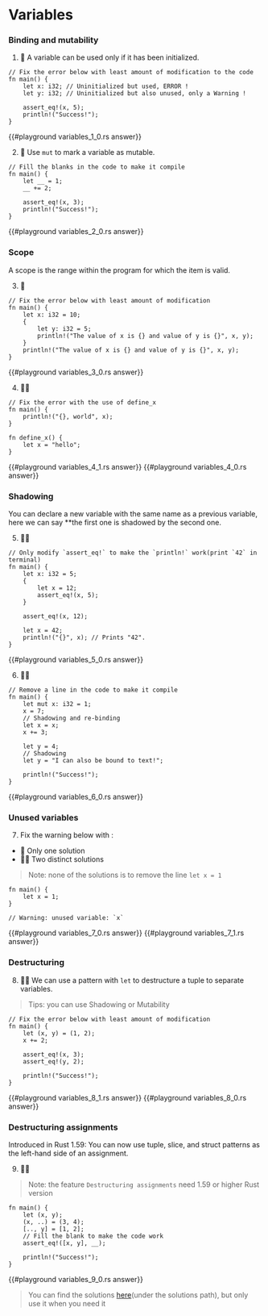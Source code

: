 # Variables

### Binding and mutability
1. 🌟 A variable can be used only if it has been initialized.
```rust,editable
// Fix the error below with least amount of modification to the code
fn main() {
    let x: i32; // Uninitialized but used, ERROR !
    let y: i32; // Uninitialized but also unused, only a Warning !

    assert_eq!(x, 5);
    println!("Success!");
}
```

{{#playground variables_1_0.rs answer}}



2. 🌟 Use `mut` to mark a variable as mutable.
```rust,editable
// Fill the blanks in the code to make it compile
fn main() {
    let __ = 1;
    __ += 2;

    assert_eq!(x, 3);
    println!("Success!");
}
```

{{#playground variables_2_0.rs answer}}



### Scope
A scope is the range within the program for which the item is valid.

3. 🌟 
```rust,editable
// Fix the error below with least amount of modification
fn main() {
    let x: i32 = 10;
    {
        let y: i32 = 5;
        println!("The value of x is {} and value of y is {}", x, y);
    }
    println!("The value of x is {} and value of y is {}", x, y);
}
```

{{#playground variables_3_0.rs answer}}



4. 🌟🌟 
```rust,editable
// Fix the error with the use of define_x
fn main() {
    println!("{}, world", x);
}

fn define_x() {
    let x = "hello";
}
```

{{#playground variables_4_1.rs answer}}
{{#playground variables_4_0.rs answer}}



### Shadowing
You can declare a new variable with the same name as a previous variable, here we can say **the first one is shadowed by the second one.

5. 🌟🌟 
```rust,editable
// Only modify `assert_eq!` to make the `println!` work(print `42` in terminal)
fn main() {
    let x: i32 = 5;
    {
        let x = 12;
        assert_eq!(x, 5);
    }

    assert_eq!(x, 12);

    let x = 42;
    println!("{}", x); // Prints "42".
}
```

{{#playground variables_5_0.rs answer}}



6. 🌟🌟 
```rust,editable
// Remove a line in the code to make it compile
fn main() {
    let mut x: i32 = 1;
    x = 7;
    // Shadowing and re-binding
    let x = x;
    x += 3;

    let y = 4;
    // Shadowing
    let y = "I can also be bound to text!";

    println!("Success!");
}
```

{{#playground variables_6_0.rs answer}}



### Unused variables
7. Fix the warning below with :

- 🌟  Only one solution
- 🌟🌟  Two distinct solutions

> Note: none of the solutions is to remove the line `let x = 1` 

```rust,editable
fn main() {
    let x = 1;
}

// Warning: unused variable: `x`
```

{{#playground variables_7_0.rs answer}}
{{#playground variables_7_1.rs answer}}



### Destructuring
8. 🌟🌟 We can use a pattern with `let` to destructure a tuple to separate variables.

> Tips: you can use Shadowing or Mutability

```rust,editable
// Fix the error below with least amount of modification
fn main() {
    let (x, y) = (1, 2);
    x += 2;

    assert_eq!(x, 3);
    assert_eq!(y, 2);

    println!("Success!");
}
```

{{#playground variables_8_1.rs answer}}
{{#playground variables_8_0.rs answer}}



### Destructuring assignments
Introduced in Rust 1.59: You can now use tuple, slice, and struct patterns as the left-hand side of an assignment.

9. 🌟🌟

> Note: the feature `Destructuring assignments` need 1.59 or higher Rust version

```rust,editable
fn main() {
    let (x, y);
    (x, ..) = (3, 4);
    [.., y] = [1, 2];
    // Fill the blank to make the code work
    assert_eq!([x, y], __);

    println!("Success!");
}
```

{{#playground variables_9_0.rs answer}}




> You can find the solutions [here](https://github.com/sunface/rust-by-practice)(under the solutions path), but only use it when you need it
